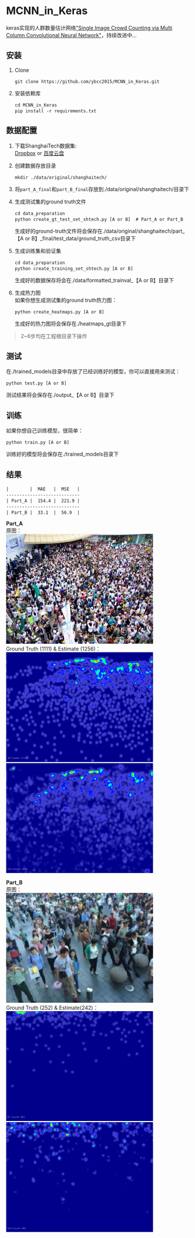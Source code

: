 # MCNN_in_Keras
keras实现的人群数量估计网络["Single Image Crowd Counting via Multi Column Convolutional Neural Network"](https://www.cv-foundation.org/openaccess/content_cvpr_2016/papers/Zhang_Single-Image_Crowd_Counting_CVPR_2016_paper.pdf)，持续改进中...

## 安装
1. Clone
    ```shell
    git clone https://github.com/ybcc2015/MCNN_in_Keras.git
    ```

2. 安装依赖库
    ```shell
    cd MCNN_in_Keras
    pip install -r requirements.txt
    ```

## 数据配置
1. 下载ShanghaiTech数据集:    
    [Dropbox](https://www.dropbox.com/s/fipgjqxl7uj8hd5/ShanghaiTech.zip?dl=0)
    or [百度云盘](http://pan.baidu.com/s/1nuAYslz)

2. 创建数据存放目录
    ```shell
    mkdir ./data/original/shanghaitech/
    ```

3. 将```part_A_final```和```part_B_final```存放到./data/original/shanghaitech/目录下

4. 生成测试集的ground truth文件
    ```shell
    cd data_preparation
    python create_gt_test_set_shtech.py [A or B]  # Part_A or Part_B
    ```
    生成好的ground-truth文件将会保存在./data/original/shanghaitech/part_【A or B】_final/test_data/ground_truth_csv目录下
    
5. 生成训练集和验证集
    ```shell
    cd data_preparation
    python create_training_set_shtech.py [A or B]
    ```
    生成好的数据保存将会在./data/formatted_trainval_【A or B】目录下

6. 生成热力图  
    如果你想生成测试集的ground truth热力图：
    ```shell
    python create_heatmaps.py [A or B]
    ```
    生成好的热力图将会保存在./heatmaps_gt目录下

>2~6步均在工程根目录下操作

## 测试
在./trained_models目录中存放了已经训练好的模型，你可以直接用来测试：
```shell
python test.py [A or B]
```
测试结果将会保存在./output_【A or B】目录下

## 训练
如果你想自己训练模型，很简单：
```shell
python train.py [A or B]
```
训练好的模型将会保存在./trained_models目录下

## 结果

    |        |  MAE   |  MSE   |
    ----------------------------
    | Part_A |  154.4 |  221.9 |
    ----------------------------
    | Part_B |  33.1  |  56.9  |

**Part_A**   
原图：  
![原图](./examples/IMG_2.jpg)   
Ground Truth (1111) & Estimate (1256)：  
![GT](./examples/heatmap_gt_IMG_2.png "Ground Truth")&nbsp;![Estimate](./examples/heatmap_IMG_2.png "Estimate")

**Part_B**   
原图：  
![原图](./examples/IMG_148.jpg)   
Ground Truth (252) & Estimate(242)：  
![GT](./examples/heatmap_gt_IMG_148.png "Ground Truth")&nbsp;![Estimate](./examples/heatmap_IMG_148.png "Estimate")
 